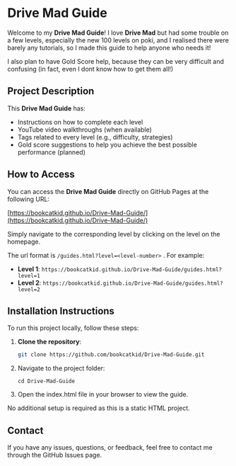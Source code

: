 # Drive Mad Guide

Welcome to my **Drive Mad Guide**! I love **Drive Mad** but had some trouble on a few levels, especially the new 100 levels on poki, and I realised there were barely any tutorials, so I made this guide to help anyone who needs it!

I also plan to have Gold Score help, because they can be very difficult and confusing (in fact, even I dont know how to get them all!)

## Project Description

This **Drive Mad Guide** has:

- Instructions on how to complete each level
- YouTube video walkthroughs (when available)
- Tags related to every level (e.g., difficulty, strategies)
- Gold score suggestions to help you achieve the best possible performance (planned)

## How to Access

You can access the **Drive Mad Guide** directly on GitHub Pages at the following URL:

[https://bookcatkid.github.io/Drive-Mad-Guide/](https://bookcatkid.github.io/Drive-Mad-Guide/)

Simply navigate to the corresponding level by clicking on the level on the homepage.

The url format is `/guides.html?level=<level-number>` . For example:

- **Level 1**: `https://bookcatkid.github.io/Drive-Mad-Guide/guides.html?level=1`
- **Level 2**: `https://bookcatkid.github.io/Drive-Mad-Guide/guides.html?level=2`

## Installation Instructions

To run this project locally, follow these steps:

1. **Clone the repository**:
   ```bash
   git clone https://github.com/bookcatkid/Drive-Mad-Guide.git
   ```
2. Navigate to the project folder:
   ```
   cd Drive-Mad-Guide
   ```
3. Open the index.html file in your browser to view the guide.

No additional setup is required as this is a static HTML project.

## Contact

If you have any issues, questions, or feedback, feel free to contact me through the GitHub Issues page.
